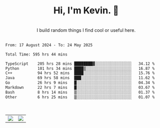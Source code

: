 <!--
**kevin-pek/kevin-pek** is a ✨ _special_ ✨ repository because its `README.md` (this file) appears on your GitHub profile.

Here are some ideas to get you started:

- 🔭 I’m currently working on ...
- 🌱 I’m currently learning ...
- 👯 I’m looking to collaborate on ...
- 🤔 I’m looking for help with ...
- 💬 Ask me about ...
- 📫 How to reach me: ...
- 😄 Pronouns: ...
- ⚡ Fun fact: ...
-->
<div align="center">
  <h1>Hi, I'm Kevin. 👋</h1>
  <br />
  I build random things I find cool or useful here.
</div>
<br />
<!--START_SECTION:waka-->

```txt
From: 17 August 2024 - To: 24 May 2025

Total Time: 595 hrs 44 mins

TypeScript    205 hrs 28 mins ████████▓░░░░░░░░░░░░░░░░   34.12 %
Python        101 hrs 34 mins ████▒░░░░░░░░░░░░░░░░░░░░   16.87 %
C++           94 hrs 52 mins  ████░░░░░░░░░░░░░░░░░░░░░   15.76 %
Java          69 hrs 58 mins  ███░░░░░░░░░░░░░░░░░░░░░░   11.62 %
Go            26 hrs 9 mins   █░░░░░░░░░░░░░░░░░░░░░░░░   04.34 %
Markdown      22 hrs 7 mins   █░░░░░░░░░░░░░░░░░░░░░░░░   03.67 %
Bash          8 hrs 14 mins   ▒░░░░░░░░░░░░░░░░░░░░░░░░   01.37 %
Other         6 hrs 25 mins   ▒░░░░░░░░░░░░░░░░░░░░░░░░   01.07 %
```

<!--END_SECTION:waka-->
<br />
<table width="100%">
  <tr>
    <td align="left" width="50%">
      <img src="https://github-readme-stats-kevin-pek.vercel.app/api?username=kevin-pek&include_all_commits=true&count_private=true&theme=rose_pine" />
    </td>
    <td align="right" width="50%">
      <img src="https://github-readme-stats-kevin-pek.vercel.app/api/top-langs?username=kevin-pek&langs_count=10&hide_progress=true&theme=rose_pine" />
    </td>
  </tr>
</table>
